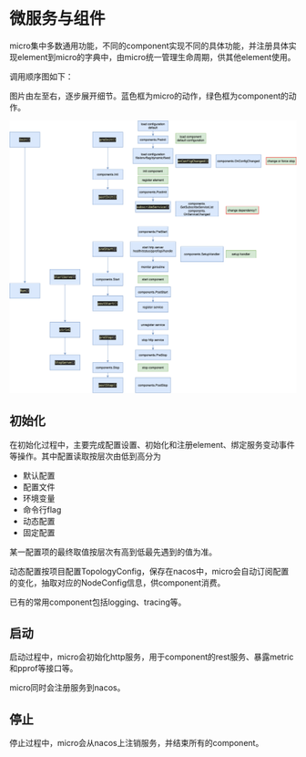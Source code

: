# 微服务与组件

micro集中多数通用功能，不同的component实现不同的具体功能，并注册具体实现element到micro的字典中，由micro统一管理生命周期，供其他element使用。

调用顺序图如下：

图片由左至右，逐步展开细节。蓝色框为micro的动作，绿色框为component的动作。

![微服务调用顺序](platform-micro.png)

## 初始化

在初始化过程中，主要完成配置设置、初始化和注册element、绑定服务变动事件等操作。其中配置读取按层次由低到高分为

- 默认配置
- 配置文件
- 环境变量
- 命令行flag
- 动态配置
- 固定配置

某一配置项的最终取值按层次有高到低最先遇到的值为准。

动态配置按项目配置TopologyConfig，保存在nacos中，micro会自动订阅配置的变化，抽取对应的NodeConfig信息，供component消费。

已有的常用component包括logging、tracing等。

## 启动

启动过程中，micro会初始化http服务，用于component的rest服务、暴露metric和pprof等接口等。

micro同时会注册服务到nacos。

## 停止

停止过程中，micro会从nacos上注销服务，并结束所有的component。
